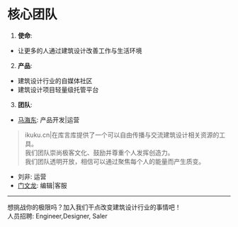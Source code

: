 # 核心团队

 

1. **使命**:  
  * 让更多的人通过建筑设计改善工作与生活环境   
2. **产品**: 
  * 建筑设计行业的自媒体社区
  * 建筑设计项目轻量级托管平台  
3. **团队**:  
  * [马海东](http://www.ikuku.cn/name/7673): 产品开发|运营
>ikuku.cn|在库言库提供了一个可以自由传播与交流建筑设计相关资源的工具。  
我们团队崇尚极客文化、鼓励并尊重个人发挥创造力。  
我们团队透明开放，相信可以通过聚焦每个人的能量而产生质变。

  * 刘非: 运营  
  * [门文龙](http://www.ikuku.cn/user/xiaomen): 编辑|客服  

----

想挑战你的极限吗？加入我们干点改变建筑设计行业的事情吧！   
人员招聘: Engineer,Designer, Saler 
